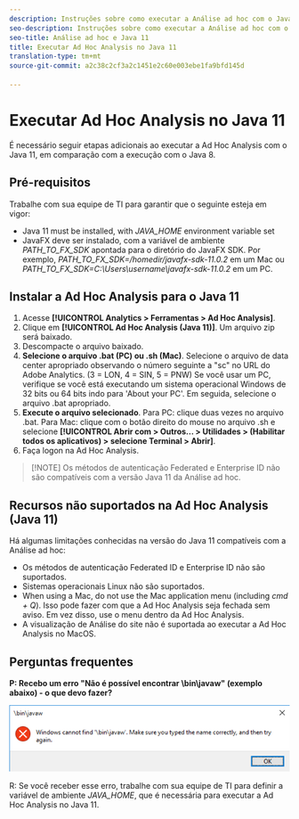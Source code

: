 ```yaml
---
description: Instruções sobre como executar a Análise ad hoc com o Java 11.
seo-description: Instruções sobre como executar a Análise ad hoc com o Java 11.
seo-title: Análise ad hoc e Java 11
title: Executar Ad Hoc Analysis no Java 11
translation-type: tm+mt
source-git-commit: a2c38c2cf3a2c1451e2c60e003ebe1fa9bfd145d

---
```



# Executar Ad Hoc Analysis no Java 11

É necessário seguir etapas adicionais ao executar a Ad Hoc Analysis com o Java 11, em comparação com a execução com o Java 8.

## Pré-requisitos

Trabalhe com sua equipe de TI para garantir que o seguinte esteja em vigor:

* Java 11 must be installed, with *JAVA_HOME* environment variable set
* JavaFX deve ser instalado, com a variável de ambiente *PATH_TO_FX_SDK* apontada para o diretório do JavaFX SDK. Por exemplo, *PATH_TO_FX_SDK=/homedir/javafx-sdk-11.0.2* em um Mac ou *PATH_TO_FX_SDK=C:\Users\username\javafx-sdk-11.0.2* em um PC.

## Instalar a Ad Hoc Analysis para o Java 11

1. Acesse **[!UICONTROL Analytics &gt; Ferramentas &gt; Ad Hoc Analysis]**.
1. Clique em **[!UICONTROL Ad Hoc Analysis (Java 11)]**. Um arquivo zip será baixado.
1. Descompacte o arquivo baixado.
1. **Selecione o arquivo .bat (PC) ou .sh (Mac)**. Selecione o arquivo de data center apropriado observando o número seguinte a "sc" no URL do Adobe Analytics. (3 = LON, 4 = SIN, 5 = PNW) Se você usar um PC, verifique se você está executando um sistema operacional Windows de 32 bits ou 64 bits indo para 'About your PC'. Em seguida, selecione o arquivo .bat apropriado.
1. **Execute o arquivo selecionado**. Para PC: clique duas vezes no arquivo .bat. Para Mac: clique com o botão direito do mouse no arquivo .sh e selecione **[!UICONTROL Abrir com &gt; Outros...  &gt; Utilidades &gt; (Habilitar todos os aplicativos) &gt; selecione Terminal &gt; Abrir]**.
1. Faça logon na Ad Hoc Analysis.

> [!NOTE] Os métodos de autenticação Federated e Enterprise ID não são compatíveis com a versão Java 11 da Análise ad hoc.

## Recursos não suportados na Ad Hoc Analysis (Java 11)

Há algumas limitações conhecidas na versão do Java 11 compatíveis com a Análise ad hoc:

* Os métodos de autenticação Federated ID e Enterprise ID não são suportados.
* Sistemas operacionais Linux não são suportados.
* When using a Mac, do not use the Mac application menu (including *cmd + Q*). Isso pode fazer com que a Ad Hoc Analysis seja fechada sem aviso. Em vez disso, use o menu dentro da Ad Hoc Analysis.
* A visualização de Análise do site não é suportada ao executar a Ad Hoc Analysis no MacOS.

## Perguntas frequentes

**P: Recebo um erro "Não é possível encontrar \bin\javaw" (exemplo abaixo) - o que devo fazer?**

![](/help/analyze/ad-hoc-analysis/assets/error-java.png)

R: Se você receber esse erro, trabalhe com sua equipe de TI para definir a variável de ambiente *JAVA_HOME*, que é necessária para executar a Ad Hoc Analysis no Java 11.